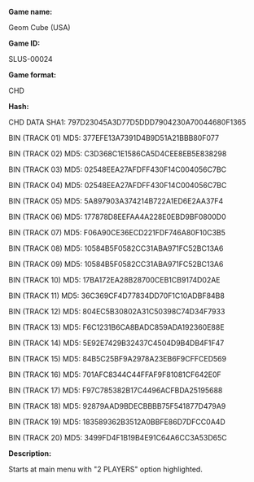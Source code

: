 **Game name:**

Geom Cube (USA)

**Game ID:**

SLUS-00024

**Game format:**

CHD

**Hash:**

CHD DATA SHA1: 797D23045A3D77D5DDD7904230A70044680F1365

BIN (TRACK 01) MD5: 377EFE13A7391D4B9D51A21BBB80F077

BIN (TRACK 02) MD5: C3D368C1E1586CA5D4CEE8EB5E838298

BIN (TRACK 03) MD5: 02548EEA27AFDFF430F14C004056C7BC

BIN (TRACK 04) MD5: 02548EEA27AFDFF430F14C004056C7BC

BIN (TRACK 05) MD5: 5A897903A374214B722A1ED6E2AA37F4

BIN (TRACK 06) MD5: 177878D8EEFAA4A228E0EBD9BF0800D0

BIN (TRACK 07) MD5: F06A90CE36ECD221FDF746A80F10C3B5

BIN (TRACK 08) MD5: 10584B5F0582CC31ABA971FC52BC13A6

BIN (TRACK 09) MD5: 10584B5F0582CC31ABA971FC52BC13A6

BIN (TRACK 10) MD5: 17BA172EA28B28700CEB1CB9174D02AE

BIN (TRACK 11) MD5: 36C369CF4D77834DD70F1C10ADBF84B8

BIN (TRACK 12) MD5: 804EC5B30802A31C50398C74D34F7933

BIN (TRACK 13) MD5: F6C1231B6CA8BADC859ADA192360E88E

BIN (TRACK 14) MD5: 5E92E7429B32437C4504D9B4DB4F1F47

BIN (TRACK 15) MD5: 84B5C25BF9A2978A23EB6F9CFFCED569

BIN (TRACK 16) MD5: 701AFC8344C44FFAF9F81081CF642E0F

BIN (TRACK 17) MD5: F97C785382B17C4496ACFBDA25195688

BIN (TRACK 18) MD5: 92879AAD9BDECBBBB75F541877D479A9

BIN (TRACK 19) MD5: 183589362B3512A0BBFE86D7DFCC0A4D

BIN (TRACK 20) MD5: 3499FD4F1B19B4E91C64A6CC3A53D65C

**Description:**

Starts at main menu with "2 PLAYERS" option highlighted.